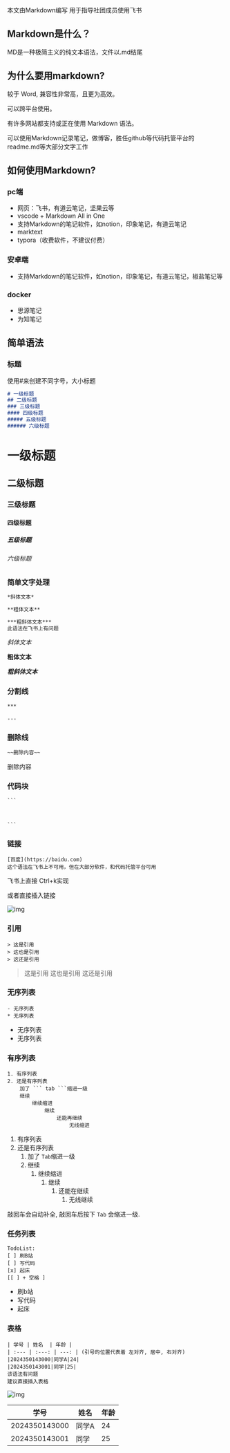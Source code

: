 本文由Markdown编写
用于指导社团成员使用飞书

## Markdown是什么？

MD是一种极简主义的纯文本语法，文件以.md结尾

## 为什么要用markdown?

较于 Word, 兼容性非常高，且更为高效。

可以跨平台使用。

有许多网站都支持或正在使用 Markdown 语法。

可以使用Markdown记录笔记，做博客，胜任github等代码托管平台的readme.md等大部分文字工作

## 如何使用Markdown?

### pc端

- 网页：飞书，有道云笔记，坚果云等
- vscode + Markdown All in One
- 支持Markdown的笔记软件，如notion，印象笔记，有道云笔记
- marktext
- typora（收费软件，不建议付费）

### 安卓端

- 支持Markdown的笔记软件，如notion，印象笔记，有道云笔记，椒盐笔记等

### docker

- 思源笔记
- 为知笔记

## 简单语法

### 标题

使用#来创建不同字号，大小标题

```Markdown
# 一级标题
## 二级标题
### 三级标题
#### 四级标题
##### 五级标题
###### 六级标题
```

# 一级标题

## 二级标题

### 三级标题

#### 四级标题

##### 五级标题

###### 六级标题

### 简单文字处理

```Markdown
*斜体文本*

**粗体文本**

***粗斜体文本***
此语法在飞书上有问题
```

*斜体文本* 

**粗体文本** 

***粗斜体文本***

 

### 分割线

```Markdown
***

---
```

### 删除线

```Markdown
~~删除内容~~
```

删除内容 

### 代码块

~~~Plain
``` 



```
~~~

### 链接

```Plain
[百度](https://baidu.com)
这个语法在飞书上不可用，但在大部分软件，和代码托管平台可用
```

飞书上直接 Ctrl+k实现

或者直接插入链接

![img](https://dcni0078teow.feishu.cn/space/api/box/stream/download/asynccode/?code=MGE5YjUyZjIxMzY1ODY3ODkxMDUwY2I0NGU5ZDY0M2ZfTXhJWDV1aXFTa0tJdHZoQW1kNno4ZkhQcFBpV1dHN2JfVG9rZW46RmNrbmJ0RmZ2b0EyM2h4dk5RZmNXcENhbnNoXzE3MzA4NjM5MDc6MTczMDg2NzUwN19WNA)

### 引用 

```Plain
> 这是引用
> 这也是引用
> 这还是引用
```

> 这是引用 这也是引用 这还是引用

### 无序列表 

```Plain
- 无序列表
* 无序列表
```

- 无序列表
- 无序列表

### 有序列表 

```Plain
1. 有序列表
2. 还是有序列表
    加了 ``` tab ```缩进一级
    继续
        继续缩进   
            继续
                还能再继续
                    无线缩进
```

1. 有序列表
2. 还是有序列表
   1. 加了 `Tab`缩进一级
   2. 继续
      1. 继续缩进
         1. 继续
            1. 还能在继续
               1. 无线继续

敲回车会自动补全, 敲回车后按下 `Tab` 会缩进一级. 

### 任务列表 

```Plain
TodoList:
[ ] 刷B站
[ ] 写代码
[x] 起床
[[ ] + 空格 ]
```

- 刷b站
- 写代码
- 起床

### 表格 

```Plain
| 学号 | 姓名  | 年龄 |
| :--- | :---: | ---: | (引号的位置代表着 左对齐, 居中, 右对齐)
|2024350143000|同学A|24|
|2024350143001|同学|25|
该语法有问题
建议直接插入表格
```

![img](https://dcni0078teow.feishu.cn/space/api/box/stream/download/asynccode/?code=NmUzYTUzNzI3MDEzN2NiNjZlMTIyMTk1Y2I0MzU1MWFfMTBtTEFLVVhxSG5TczdjMlljbTR4N2hwWENLMjROaDBfVG9rZW46Rnlab2JHQU1Db0ZpMXp4N0xtcmNKV2NIbmNsXzE3MzA4NjM5MDc6MTczMDg2NzUwN19WNA)

| 学号          | 姓名  | 年龄 |
| ------------- | ----- | ---- |
| 2024350143000 | 同学A | 24   |
| 2024350143001 | 同学  | 25   |
